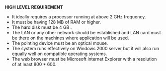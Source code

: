 ﻿**HIGH LEVEL REQUIREMENT**

- It ideally requires a processor running at above 2 GHz frequency. 
- It must be having 128 MB of RAM or higher.
- The hard disk must be 4 GB . 
- The LAN or any other network should be established and LAN card must be there on the machines where application will be used.
- The pointing device must be an optical mouse.
- The system runs effectively on Windows 2000 server but it will also run equally well on compatible operating systems. 
- The web browser must be Microsoft Internet Explorer with a resolution of at least 800 \* 600.
